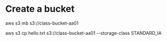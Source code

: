 # Create a bucket

aws s3 mb s3://class-bucket-aa01

aws s3 cp hello.txt s3://class-bucket-aa01 --storage-class STANDARD_IA